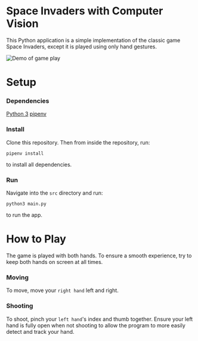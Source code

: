 # Space Invaders with Computer Vision

This Python application is a simple implementation of the classic game Space Invaders, except it is played using only hand gestures.

![Demo of game play](./demo_short.gif)

# Setup

### Dependencies
[Python 3](https://www.python.org/downloads/)
[pipenv](https://pipenv.pypa.io/en/latest/installation/)

### Install
Clone this repository. Then from inside the repository, run:

```
pipenv install
```

to install all dependencies.

### Run
Navigate into the `src` directory and run:

```
python3 main.py
```

to run the app.

# How to Play

The game is played with both hands. To ensure a smooth experience, try to keep both hands on screen at all times.

### Moving

To move, move your `right hand` left and right.

### Shooting

To shoot, pinch your `left hand`'s index and thumb together. Ensure your left hand is fully open when not shooting to allow the program to more easily detect and track your hand.
